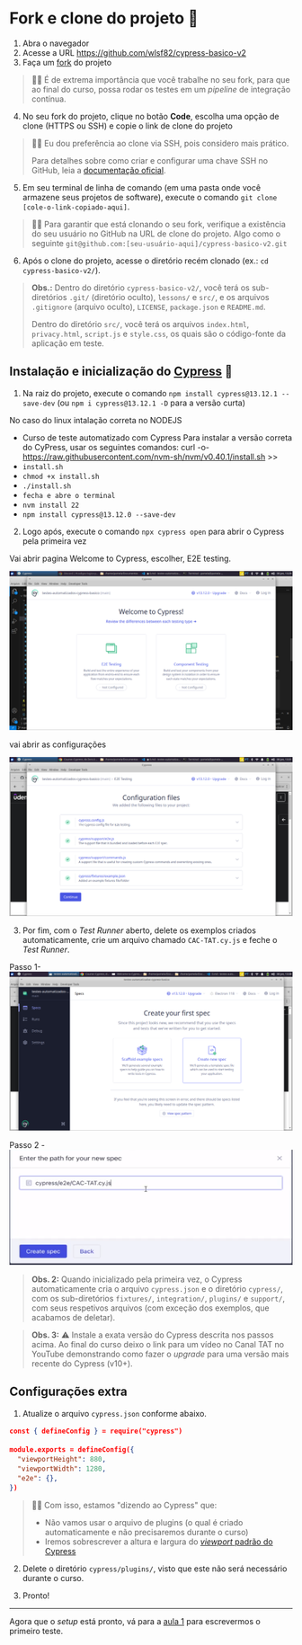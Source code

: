 # Fork e clone do projeto 🐑

1. Abra o navegador
2. Acesse a URL https://github.com/wlsf82/cypress-basico-v2
3. Faça um [fork](https://docs.github.com/en/get-started/quickstart/fork-a-repo) do projeto

> 👨‍🏫 É de extrema importância que você trabalhe no seu fork, para que ao final do curso, possa rodar os testes em um _pipeline_ de integração contínua.

4. No seu fork do projeto, clique no botão **Code**, escolha uma opção de clone (HTTPS ou SSH) e copie o link de clone do projeto

> 👨‍🏫 Eu dou preferência ao clone via SSH, pois considero mais prático.
>
> Para detalhes sobre como criar e configurar uma chave SSH no GitHub, leia a [documentação oficial](https://docs.github.com/en/authentication/connecting-to-github-with-ssh/about-ssh).

5. Em seu terminal de linha de comando (em uma pasta onde você armazene seus projetos de software), execute o comando `git clone [cole-o-link-copiado-aqui]`.

> 👨‍🏫 Para garantir que está clonando o seu fork, verifique a existência do seu usuário no GitHub na URL de clone do projeto. Algo como o seguinte `git@github.com:[seu-usuário-aqui]/cypress-basico-v2.git`

6. Após o clone do projeto, acesse o diretório recém clonado (ex.: `cd cypress-basico-v2/`).

> **Obs.:** Dentro do diretório `cypress-basico-v2/`, você terá os sub-diretórios `.git/` (diretório oculto), `lessons/` e `src/`, e os arquivos `.gitignore` (arquivo oculto), `LICENSE`, `package.json` e `README.md`.
>
> Dentro do diretório `src/`, você terá os arquivos `index.html`, `privacy.html`, `script.js` e `style.css`, os quais são o código-fonte da aplicação em teste.

## Instalação e inicialização do [Cypress](https://cypress.io) 🌲

1. Na raiz do projeto, execute o comando `npm install cypress@13.12.1 --save-dev` (ou `npm i cypress@13.12.1 -D` para a versão curta)
  
  
No caso do linux intalação correta no NODEJS
  * Curso de teste automatizado com Cypress
  Para instalar a versão correta do CyPress, usar os seguintes comandos:
  curl -o- https://raw.githubusercontent.com/nvm-sh/nvm/v0.40.1/install.sh >> 
  * `install.sh`
  * `chmod +x install.sh`
  * `./install.sh`
  * `fecha e abre o terminal`
  * `nvm install 22`
  * `npm install cypress@13.12.0 --save-dev`


2. Logo após, execute o comando `npx cypress open` para abrir o Cypress pela primeira vez

Vai abrir pagina Welcome to Cypress, escolher, E2E testing.

<img src="../img/Welcome to Cypress!.png">

 vai abrir as configurações 

 <img src="../img/config.png">




3. Por fim, com o _Test Runner_ aberto, delete os exemplos criados automaticamente, crie um arquivo chamado `CAC-TAT.cy.js` e feche o _Test Runner_.

Passo 1- 
 <img src="../img/Create New spec.png">

Passo 2 - 
 <img src="../img/CAC-TAT.cy.js.png">



> **Obs. 2:** Quando inicializado pela primeira vez, o Cypress automaticamente cria o arquivo `cypress.json` e o diretório `cypress/`, com os sub-diretórios `fixtures/`, `integration/`, `plugins/` e `support/`, com seus respetivos arquivos (com exceção dos exemplos, que acabamos de deletar).

> **Obs. 3:** ⚠️ Instale a exata versão do Cypress descrita nos passos acima. Ao final do curso deixo o link para um vídeo no Canal TAT no YouTube demonstrando como fazer o _upgrade_ para uma versão mais recente do Cypress (v10+).

## Configurações extra

1. Atualize o arquivo `cypress.json` conforme abaixo.

```json
const { defineConfig } = require("cypress")

module.exports = defineConfig({
  "viewportHeight": 880,
  "viewportWidth": 1280,
  "e2e": {},
})

```

> 👨‍🏫 Com isso, estamos "dizendo ao Cypress" que:
>
> - Não vamos usar o arquivo de plugins (o qual é criado automaticamente e não precisaremos durante  o curso)
> - Iremos sobrescrever a altura e largura do [_viewport_ padrão do Cypress](https://docs.cypress.io/api/commands/viewport#Defaults)

2. Delete o diretório `cypress/plugins/`, visto que este não será necessário durante o curso.

3. Pronto!

___

Agora que o _setup_ está pronto, vá para a [aula 1](./01.md) para escrevermos o primeiro teste.
